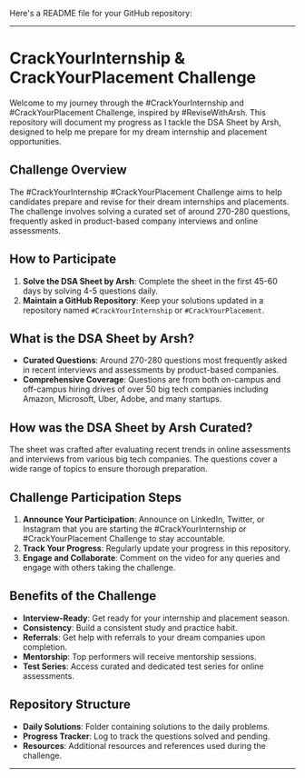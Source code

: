 Here's a README file for your GitHub repository:

---

# CrackYourInternship & CrackYourPlacement Challenge

Welcome to my journey through the #CrackYourInternship and #CrackYourPlacement Challenge, inspired by #ReviseWithArsh. This repository will document my progress as I tackle the DSA Sheet by Arsh, designed to help me prepare for my dream internship and placement opportunities.

## Challenge Overview

The #CrackYourInternship #CrackYourPlacement Challenge aims to help candidates prepare and revise for their dream internships and placements. The challenge involves solving a curated set of around 270-280 questions, frequently asked in product-based company interviews and online assessments.

## How to Participate

1. **Solve the DSA Sheet by Arsh**: Complete the sheet in the first 45-60 days by solving 4-5 questions daily.
2. **Maintain a GitHub Repository**: Keep your solutions updated in a repository named `#CrackYourInternship` or `#CrackYourPlacement`.

## What is the DSA Sheet by Arsh?

- **Curated Questions**: Around 270-280 questions most frequently asked in recent interviews and assessments by product-based companies.
- **Comprehensive Coverage**: Questions are from both on-campus and off-campus hiring drives of over 50 big tech companies including Amazon, Microsoft, Uber, Adobe, and many startups.

## How was the DSA Sheet by Arsh Curated?

The sheet was crafted after evaluating recent trends in online assessments and interviews from various big tech companies. The questions cover a wide range of topics to ensure thorough preparation.

## Challenge Participation Steps

1. **Announce Your Participation**: Announce on LinkedIn, Twitter, or Instagram that you are starting the #CrackYourInternship or #CrackYourPlacement Challenge to stay accountable.
2. **Track Your Progress**: Regularly update your progress in this repository.
3. **Engage and Collaborate**: Comment on the video for any queries and engage with others taking the challenge.

## Benefits of the Challenge

- **Interview-Ready**: Get ready for your internship and placement season.
- **Consistency**: Build a consistent study and practice habit.
- **Referrals**: Get help with referrals to your dream companies upon completion.
- **Mentorship**: Top performers will receive mentorship sessions.
- **Test Series**: Access curated and dedicated test series for online assessments.

## Repository Structure

- **Daily Solutions**: Folder containing solutions to the daily problems.
- **Progress Tracker**: Log to track the questions solved and pending.
- **Resources**: Additional resources and references used during the challenge.

---
